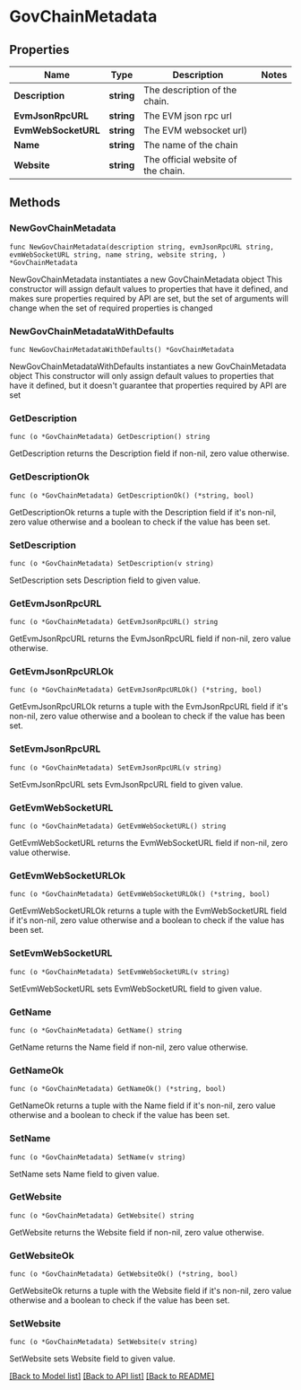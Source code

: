 # GovChainMetadata

## Properties

Name | Type | Description | Notes
------------ | ------------- | ------------- | -------------
**Description** | **string** | The description of the chain. | 
**EvmJsonRpcURL** | **string** | The EVM json rpc url | 
**EvmWebSocketURL** | **string** | The EVM websocket url) | 
**Name** | **string** | The name of the chain | 
**Website** | **string** | The official website of the chain. | 

## Methods

### NewGovChainMetadata

`func NewGovChainMetadata(description string, evmJsonRpcURL string, evmWebSocketURL string, name string, website string, ) *GovChainMetadata`

NewGovChainMetadata instantiates a new GovChainMetadata object
This constructor will assign default values to properties that have it defined,
and makes sure properties required by API are set, but the set of arguments
will change when the set of required properties is changed

### NewGovChainMetadataWithDefaults

`func NewGovChainMetadataWithDefaults() *GovChainMetadata`

NewGovChainMetadataWithDefaults instantiates a new GovChainMetadata object
This constructor will only assign default values to properties that have it defined,
but it doesn't guarantee that properties required by API are set

### GetDescription

`func (o *GovChainMetadata) GetDescription() string`

GetDescription returns the Description field if non-nil, zero value otherwise.

### GetDescriptionOk

`func (o *GovChainMetadata) GetDescriptionOk() (*string, bool)`

GetDescriptionOk returns a tuple with the Description field if it's non-nil, zero value otherwise
and a boolean to check if the value has been set.

### SetDescription

`func (o *GovChainMetadata) SetDescription(v string)`

SetDescription sets Description field to given value.


### GetEvmJsonRpcURL

`func (o *GovChainMetadata) GetEvmJsonRpcURL() string`

GetEvmJsonRpcURL returns the EvmJsonRpcURL field if non-nil, zero value otherwise.

### GetEvmJsonRpcURLOk

`func (o *GovChainMetadata) GetEvmJsonRpcURLOk() (*string, bool)`

GetEvmJsonRpcURLOk returns a tuple with the EvmJsonRpcURL field if it's non-nil, zero value otherwise
and a boolean to check if the value has been set.

### SetEvmJsonRpcURL

`func (o *GovChainMetadata) SetEvmJsonRpcURL(v string)`

SetEvmJsonRpcURL sets EvmJsonRpcURL field to given value.


### GetEvmWebSocketURL

`func (o *GovChainMetadata) GetEvmWebSocketURL() string`

GetEvmWebSocketURL returns the EvmWebSocketURL field if non-nil, zero value otherwise.

### GetEvmWebSocketURLOk

`func (o *GovChainMetadata) GetEvmWebSocketURLOk() (*string, bool)`

GetEvmWebSocketURLOk returns a tuple with the EvmWebSocketURL field if it's non-nil, zero value otherwise
and a boolean to check if the value has been set.

### SetEvmWebSocketURL

`func (o *GovChainMetadata) SetEvmWebSocketURL(v string)`

SetEvmWebSocketURL sets EvmWebSocketURL field to given value.


### GetName

`func (o *GovChainMetadata) GetName() string`

GetName returns the Name field if non-nil, zero value otherwise.

### GetNameOk

`func (o *GovChainMetadata) GetNameOk() (*string, bool)`

GetNameOk returns a tuple with the Name field if it's non-nil, zero value otherwise
and a boolean to check if the value has been set.

### SetName

`func (o *GovChainMetadata) SetName(v string)`

SetName sets Name field to given value.


### GetWebsite

`func (o *GovChainMetadata) GetWebsite() string`

GetWebsite returns the Website field if non-nil, zero value otherwise.

### GetWebsiteOk

`func (o *GovChainMetadata) GetWebsiteOk() (*string, bool)`

GetWebsiteOk returns a tuple with the Website field if it's non-nil, zero value otherwise
and a boolean to check if the value has been set.

### SetWebsite

`func (o *GovChainMetadata) SetWebsite(v string)`

SetWebsite sets Website field to given value.



[[Back to Model list]](../README.md#documentation-for-models) [[Back to API list]](../README.md#documentation-for-api-endpoints) [[Back to README]](../README.md)


